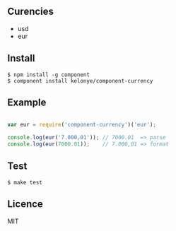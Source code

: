 Curencies
---

- usd
- eur

Install
---

    $ npm install -g component
    $ component install kelonye/component-currency

Example
---

```javascript

var eur = require('component-currency')('eur');

console.log(eur('7.000,01')); // 7000.01  => parse
console.log(eur(7000.01));    // 7.000,01 => format

```

Test
---

    $ make test

Licence
---

MIT
